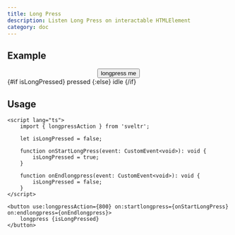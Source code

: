 ```yaml
---
title: Long Press
description: Listen Long Press on interactable HTMLElement
category: doc
---
```


<script lang="ts">
    import { Card, Flexbox, Button, Text, longpressAction } from 'sveltr';

    let isLongPressed = false;

    function onStartLongPress(event: CustomEvent<void>): void {
        isLongPressed = true;
    }

    function onEndlongpress(event: CustomEvent<void>): void {
        isLongPressed = false;
    }
</script>

## Example

<Card>
<Flexbox gap="3" align="center">
<div use:longpressAction={800} on:startlongpress={onStartLongPress} on:endlongpress={onEndlongpress}>
    <Button variant="surface">longpress me</Button>
</div>
<Text color={isLongPressed ? 'green' : undefined}>
    {#if isLongPressed} pressed {:else} idle {/if}
</Text>
</Flexbox>
</Card>

## Usage

```svelte
<script lang="ts">
    import { longpressAction } from 'sveltr';

    let isLongPressed = false;

    function onStartLongPress(event: CustomEvent<void>): void {
        isLongPressed = true;
    }

    function onEndlongpress(event: CustomEvent<void>): void {
        isLongPressed = false;
    }
</script>

<button use:longpressAction={800} on:startlongpress={onStartLongPress} on:endlongpress={onEndlongpress}>
    longpress {isLongPressed}
</button>
```
